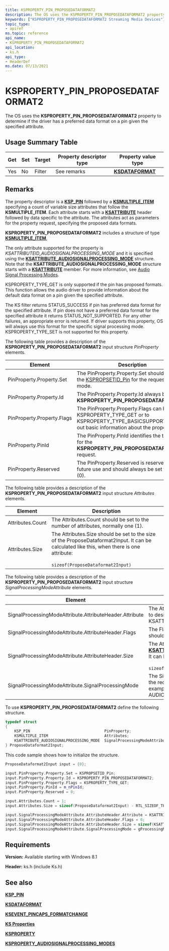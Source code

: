 ```yaml
---
title: KSPROPERTY_PIN_PROPOSEDATAFORMAT2
description: The OS uses the KSPROPERTY_PIN_PROPOSEDATAFORMAT2 property to determine if pins instantiated by the pin factory support specific data formats.
keywords: ["KSPROPERTY_PIN_PROPOSEDATAFORMAT2 Streaming Media Devices"]
topic_type:
- apiref
ms.topic: reference
api_name:
- KSPROPERTY_PIN_PROPOSEDATAFORMAT2
api_location:
- ks.h
api_type:
- HeaderDef
ms.date: 07/13/2021
---
```


# KSPROPERTY_PIN_PROPOSEDATAFORMAT2

The OS uses the **KSPROPERTY_PIN_PROPOSEDATAFORMAT2** property to determine if the driver has a preferred data format on a pin given the specified attribute.

## Usage Summary Table

| Get | Set | Target | Property descriptor type | Property value type |
|--|--|--|--|--|
| Yes | No | Filter | See remarks  |  [**KSDATAFORMAT**](/windows-hardware/drivers/ddi/ks/ns-ks-ksdataformat)  |

## Remarks

The property descriptor is a [**KSP_PIN**](/windows-hardware/drivers/ddi/ks/ns-ks-ksp_pin) followed by a [**KSMULTIPLE_ITEM**](/windows-hardware/drivers/ddi/ks/ns-ks-ksmultiple_item) specifying a count of variable size attributes that follow the **KSMULTIPLE_ITEM**. Each attribute starts with a [**KSATTRIBUTE**](/windows-hardware/drivers/ddi/ks/ns-ks-ksattribute) header followed by data specific to the attribute. The attributes act as parameters for the property request, specifying the proposed data formats.

**KSPROPERTY_PIN_PROPOSEDATAFORMAT2** includes a structure of type [**KSMULTIPLE_ITEM**](/windows-hardware/drivers/ddi/ks/ns-ks-ksdataformat),

The only attribute  supported for the property is *KSATTRIBUTEID_AUDIOSIGNALPROCESSING_MODE*
and it is specified using the [**KSATTRIBUTE_AUDIOSIGNALPROCESSING_MODE**](/windows-hardware/drivers/ddi/ksmedia/ns-ksmedia-tagksattribute_audiosignalprocessing_mode) structure. Note that the **KSATTRIBUTE_AUDIOSIGNALPROCESSING_MODE** structure starts with a [**KSATTRIBUTE**](/windows-hardware/drivers/ddi/ks/ns-ks-ksattribute) member. For more information, see [Audio Signal Processing Modes](../audio/audio-signal-processing-modes.md).

KSPROPERTY_TYPE_GET is only supported if the pin has proposed formats. This function allows the audio driver to provide information about the default data format on a pin given the specified attribute.

The KS filter returns STATUS_SUCCESS if pin has preferred data format for the specified attribute. If pin does not have a preferred data format for the specified attribute it returns STATUS_NOT_SUPPORTED. For any other failures, an appropriate error is returned. If driver supports this property, OS will always use this format for the specific signal processing mode.
KSPROPERTY_TYPE_SET is not supported for this property.

The following table provides a description of the **KSPROPERTY_PIN_PROPOSEDATAFORMAT2** input structure *PinProperty* elements.

| Element | Description |
|--|--|
| PinProperty.Property.Set | The PinProperty.Property.Set should be set to the [KSPROPSETID_Pin](kspropsetid-pin.md) for the requested mode. |
| PinProperty.Property.Id | The PinProperty.Property.Id always be set to **KSPROPERTY_PIN_PROPOSEDATAFORMAT2**. |
| PinProperty.Property.Flags | The PinProperty.Property.Flags can be set to KSPROPERTY_TYPE_GET or to KSPROPERTY_TYPE_BASICSUPPORT to find out basic information about the property. |
| PinProperty.PinId | The PinProperty.PinId identifies the target pin for the **KSPROPERTY_PIN_PROPOSEDATAFORMAT2** request. |
| PinProperty.Reserved | The PinProperty.Reserved is reserved for future use and should always be set to zero (0). |

The following table provides a description of the **KSPROPERTY_PIN_PROPOSEDATAFORMAT2** input structure *Attributes* elements.

| Element | Description |
|--|--|
| Attributes.Count | The Attributes.Count should be set to the number of attributes, normally one (1). |
| Attributes.Size | The Attributes.Size should be set to the size of the ProposeDataformat2Input. It can be calculated like this, when there is one attribute:<br><br>`sizeof(ProposeDataformat2Input)` |

The following table provides a description of the **KSPROPERTY_PIN_PROPOSEDATAFORMAT2** input structure *SignalProcessingModeAttribute* elements.

| Element | Description |
|--|--|
| SignalProcessingModeAttribute.AttributeHeader.Attribute | The AttributeHeader.Attribute element should be set to desired KSATTRIBUTEID_AUDIOSIGNALPROCESSING_MODE. |
| SignalProcessingModeAttribute.AttributeHeader.Flags | The Flags element is reserved for future use and should always be set to zero (0). |
| SignalProcessingModeAttribute.AttributeHeader.Size | The AttributeHeader.Size indicates the size of [**KSATTRIBUTE_AUDIOSIGNALPROCESSING_MODE**](/windows-hardware/drivers/ddi/ksmedia/ns-ksmedia-tagksattribute_audiosignalprocessing_mode). It can be calculated like this:<br><br>`sizeof(KSATTRIBUTE_AUDIOSIGNALPROCESSING_MODE)` |
| SignalProcessingModeAttribute.SignalProcessingMode | The SignalProcessingMode element should be set to the requested SIGNALPROCESSINGMODE for example, AUDIO_SIGNALPROCESSINGMODE_DEFAULT. |

To use **KSPROPERTY_PIN_PROPOSEDATAFORMAT2** define the following structure.

```cpp
typedef struct
{
    KSP_PIN                                 PinProperty;
    KSMULTIPLE_ITEM                         Attributes;
    KSATTRIBUTE_AUDIOSIGNALPROCESSING_MODE  SignalProcessingModeAttribute;
} ProposeDataformat2Input;
```

This code sample shows how to initialize the structure.

```cpp
ProposeDataformat2Input input = {0};

input.PinProperty.Property.Set = KSPROPSETID_Pin;  
input.PinProperty.Property.Id = KSPROPERTY_PIN_PROPOSEDATAFORMAT2;  
input.PinProperty.Property.Flags = KSPROPERTY_TYPE_GET;  
input.PinProperty.PinId = m_nPinId;  
input.PinProperty.Reserved = 0;     

input.Attributes.Count = 1;
input.Attributes.Size = sizeof(ProposeDataformat2Input) - RTL_SIZEOF_THROUGH_FIELD(ProposeDataformat2Input, PinProperty);

input.SignalProcessingModeAttribute.AttributeHeader.Attribute = KSATTRIBUTEID_AUDIOSIGNALPROCESSING_MODE;
input.SignalProcessingModeAttribute.AttributeHeader.Flags = 0;
input.SignalProcessingModeAttribute.AttributeHeader.Size = sizeof(KSATTRIBUTE_AUDIOSIGNALPROCESSING_MODE);
input.SignalProcessingModeAttribute.SignalProcessingMode = gProcessingMode;
```

## Requirements

**Version:** Available starting with Windows 8.1

**Header:** ks.h (include Ks.h)

## See also

[**KSP_PIN**](/windows-hardware/drivers/ddi/ks/ns-ks-ksp_pin)

[**KSDATAFORMAT**](/windows-hardware/drivers/ddi/ks/ns-ks-ksdataformat)

[**KSEVENT_PINCAPS_FORMATCHANGE**](../audio/ksevent-pincaps-formatchange.md)

[**KS Properties**](ks-properties.md)

[**KSPROPERTY**](ksproperty-structure.md)

[**KSPROPERTY_AUDIOSIGNALPROCESSING_MODES**](../audio/ksproperty-audiosignalprocessing-modes.md)

